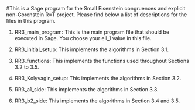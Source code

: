 #This is a Sage program for the Small Eisenstein congruences and explicit non-Gorenstein R=T project. Please find below a list of descriptions for the files in this program. 

1. RR3_main_program: This is the main program file that should be executed in Sage. You choose your ell_1 value in this file.

2. RR3_initial_setup: This implements the algorithms in Section 3.1.

3. RR3_functions: This implements the functions used throughout Sections 3.2 to 3.5.

4. RR3_Kolyvagin_setup: This implements the algorithms in Section 3.2.

5. RR3_a1_side: This implements the algorithms in Section 3.3.

6. RR3_b2_side: This implements the algorithms in Section 3.4 and 3.5.
